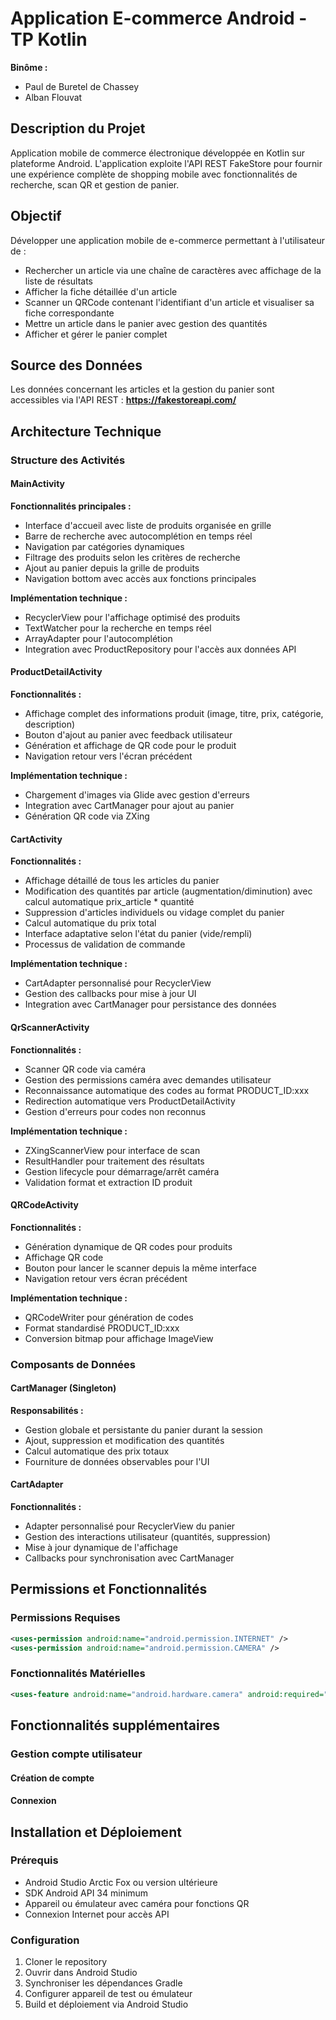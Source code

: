 # Application E-commerce Android - TP Kotlin

**Binôme :**
- Paul de Buretel de Chassey
- Alban Flouvat

## Description du Projet

Application mobile de commerce électronique développée en Kotlin sur plateforme Android. L'application exploite l'API REST FakeStore pour fournir une expérience complète de shopping mobile avec fonctionnalités de recherche, scan QR et gestion de panier.

## Objectif

Développer une application mobile de e-commerce permettant à l'utilisateur de :
- Rechercher un article via une chaîne de caractères avec affichage de la liste de résultats
- Afficher la fiche détaillée d'un article
- Scanner un QRCode contenant l'identifiant d'un article et visualiser sa fiche correspondante
- Mettre un article dans le panier avec gestion des quantités
- Afficher et gérer le panier complet

## Source des Données

Les données concernant les articles et la gestion du panier sont accessibles via l'API REST :
**https://fakestoreapi.com/**


## Architecture Technique

### Structure des Activités

#### MainActivity
**Fonctionnalités principales :**
- Interface d'accueil avec liste de produits organisée en grille
- Barre de recherche avec autocomplétion en temps réel
- Navigation par catégories dynamiques
- Filtrage des produits selon les critères de recherche
- Ajout au panier depuis la grille de produits
- Navigation bottom avec accès aux fonctions principales

**Implémentation technique :**
- RecyclerView pour l'affichage optimisé des produits
- TextWatcher pour la recherche en temps réel
- ArrayAdapter pour l'autocomplétion
- Integration avec ProductRepository pour l'accès aux données API

#### ProductDetailActivity
**Fonctionnalités :**
- Affichage complet des informations produit (image, titre, prix, catégorie, description)
- Bouton d'ajout au panier avec feedback utilisateur
- Génération et affichage de QR code pour le produit
- Navigation retour vers l'écran précédent

**Implémentation technique :**
- Chargement d'images via Glide avec gestion d'erreurs
- Integration avec CartManager pour ajout au panier
- Génération QR code via ZXing

#### CartActivity
**Fonctionnalités :**
- Affichage détaillé de tous les articles du panier
- Modification des quantités par article (augmentation/diminution) avec calcul automatique prix_article * quantité
- Suppression d'articles individuels ou vidage complet du panier
- Calcul automatique du prix total
- Interface adaptative selon l'état du panier (vide/rempli)
- Processus de validation de commande

**Implémentation technique :**
- CartAdapter personnalisé pour RecyclerView
- Gestion des callbacks pour mise à jour UI
- Integration avec CartManager pour persistance des données

#### QrScannerActivity
**Fonctionnalités :**
- Scanner QR code via caméra
- Gestion des permissions caméra avec demandes utilisateur
- Reconnaissance automatique des codes au format PRODUCT_ID:xxx
- Redirection automatique vers ProductDetailActivity
- Gestion d'erreurs pour codes non reconnus

**Implémentation technique :**
- ZXingScannerView pour interface de scan
- ResultHandler pour traitement des résultats
- Gestion lifecycle pour démarrage/arrêt caméra
- Validation format et extraction ID produit

#### QRCodeActivity
**Fonctionnalités :**
- Génération dynamique de QR codes pour produits
- Affichage QR code
- Bouton pour lancer le scanner depuis la même interface
- Navigation retour vers écran précédent

**Implémentation technique :**
- QRCodeWriter pour génération de codes
- Format standardisé PRODUCT_ID:xxx
- Conversion bitmap pour affichage ImageView

### Composants de Données

#### CartManager (Singleton)
**Responsabilités :**
- Gestion globale et persistante du panier durant la session
- Ajout, suppression et modification des quantités
- Calcul automatique des prix totaux
- Fourniture de données observables pour l'UI

#### CartAdapter
**Fonctionnalités :**
- Adapter personnalisé pour RecyclerView du panier
- Gestion des interactions utilisateur (quantités, suppression)
- Mise à jour dynamique de l'affichage
- Callbacks pour synchronisation avec CartManager


## Permissions et Fonctionnalités

### Permissions Requises
```xml
<uses-permission android:name="android.permission.INTERNET" />
<uses-permission android:name="android.permission.CAMERA" />
```

### Fonctionnalités Matérielles
```xml
<uses-feature android:name="android.hardware.camera" android:required="false" />
```

## Fonctionnalités supplémentaires

### Gestion compte utilisateur

#### Création de compte

#### Connexion

## Installation et Déploiement

### Prérequis
- Android Studio Arctic Fox ou version ultérieure
- SDK Android API 34 minimum
- Appareil ou émulateur avec caméra pour fonctions QR
- Connexion Internet pour accès API

### Configuration
1. Cloner le repository
2. Ouvrir dans Android Studio
3. Synchroniser les dépendances Gradle
4. Configurer appareil de test ou émulateur
5. Build et déploiement via Android Studio

